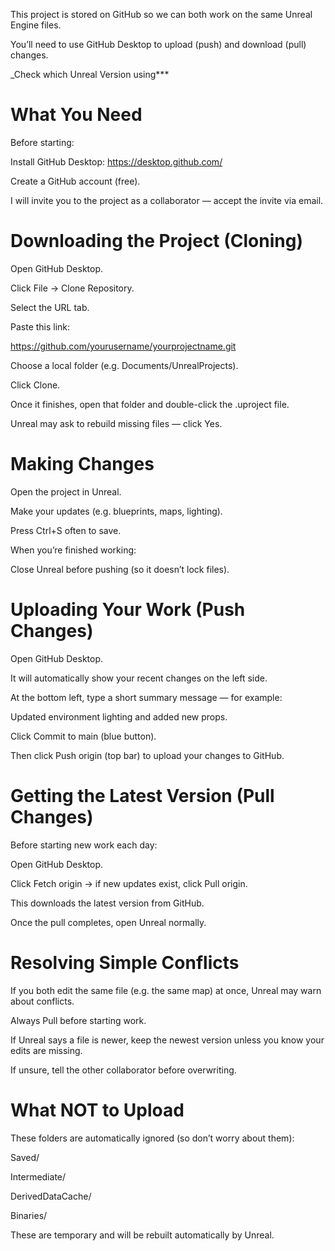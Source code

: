 This project is stored on GitHub so we can both work on the same Unreal Engine files.

You’ll need to use GitHub Desktop to upload (push) and download (pull) changes.

_Check which Unreal Version using***

# What You Need

Before starting:

Install GitHub Desktop: https://desktop.github.com/

Create a GitHub account (free).

I will invite you to the project as a collaborator — accept the invite via email.

 # Downloading the Project (Cloning)

Open GitHub Desktop.

Click File → Clone Repository.

Select the URL tab.

Paste this link:

https://github.com/yourusername/yourprojectname.git

Choose a local folder (e.g. Documents/UnrealProjects).

Click Clone.

Once it finishes, open that folder and double-click the .uproject file.

Unreal may ask to rebuild missing files — click Yes.

# Making Changes

Open the project in Unreal.

Make your updates (e.g. blueprints, maps, lighting).

Press Ctrl+S often to save.

When you’re finished working:

Close Unreal before pushing (so it doesn’t lock files).

 # Uploading Your Work (Push Changes)

Open GitHub Desktop.

It will automatically show your recent changes on the left side.

At the bottom left, type a short summary message — for example:

Updated environment lighting and added new props.

Click Commit to main (blue button).

Then click Push origin (top bar) to upload your changes to GitHub.

 # Getting the Latest Version (Pull Changes)

Before starting new work each day:

Open GitHub Desktop.

Click Fetch origin → if new updates exist, click Pull origin.

This downloads the latest version from GitHub.

Once the pull completes, open Unreal normally.

 # Resolving Simple Conflicts

If you both edit the same file (e.g. the same map) at once, Unreal may warn about conflicts.

Always Pull before starting work.

If Unreal says a file is newer, keep the newest version unless you know your edits are missing.

If unsure, tell the other collaborator before overwriting.

 # What NOT to Upload

These folders are automatically ignored (so don’t worry about them):

Saved/

Intermediate/

DerivedDataCache/

Binaries/

These are temporary and will be rebuilt automatically by Unreal.

